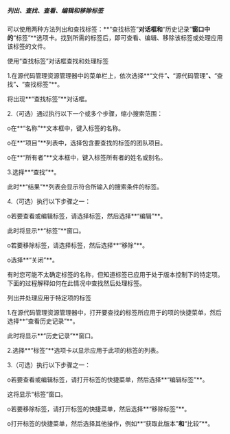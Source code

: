 

##### 列出、查找、查看、编辑和移除标签

可以使用两种方法列出和查找标签：**“查找标签”**对话框和**“历史记录”**窗口中的**“标签”**选项卡。找到所需的标签后，即可查看、编辑、移除该标签或处理应用该标签的文件。

使用“查找标签”对话框查找和处理标签

1.在源代码管理资源管理器中的菜单栏上，依次选择**“文件”**、**“源代码管理”**、**“查找”**、**“查找标签”**。

将出现**“查找标签”**对话框。

2.（可选）通过执行以下一个或多个步骤，缩小搜索范围：

o在**“名称”**文本框中，键入标签的名称。

o在**“项目”**列表中，选择包含要查找的标签的团队项目。

o在**“所有者”**文本框中，键入标签所有者的姓名或别名。

3.选择**“查找”**。

此时**“结果”**列表会显示符合所输入的搜索条件的标签。

4.（可选）执行以下步骤之一：

o若要查看或编辑标签，请选择标签，然后选择**“编辑”**。

此时将显示**“标签”**窗口。

o若要移除标签，请选择标签，然后选择**“移除”**。

o选择**“关闭”**。

有时您可能不太确定标签的名称，但知道标签已应用于处于版本控制下的特定项。下面的过程解释如何在此情况中查找然后处理标签。

列出并处理应用于特定项的标签

1.在源代码管理资源管理器中，打开要查找的标签所应用于的项的快捷菜单，然后选择**“查看历史记录”**。

此时将显示**“历史记录”**窗口。

2.选择**“标签”**选项卡以显示应用于此项的标签的列表。

3.（可选）执行以下步骤之一：

o若要查看或编辑标签，请打开标签的快捷菜单，然后选择**“编辑标签”**。

这将显示“标签”窗口。

o若要移除标签，请打开标签的快捷菜单，然后选择**“移除标签”**。

o打开标签的快捷菜单，然后选择其他操作，例如**“获取此版本”**和**“比较”**。

